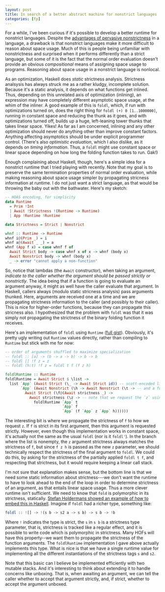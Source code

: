 ```yaml
---
layout: post
title: In search of a better abstract machine for nonstrict languages
categories: [fp]
---
```


For a while, I've been curious if it's possible to develop a better runtime for nonstrict languages. Despite the [advantages of pervasive nonstrictness](http://augustss.blogspot.com.br/2011/05/more-points-for-lazy-evaluation-in.html) in a language, a drawback is that nonstrict languages make it more difficult to reason about space usage. Much of this is people being unfamiliar with nonstrictness and surprised when it performs differently than a strict language, but some of it is the fact that the normal order evaluation doesn't provide an obvious _compositional_ means of assigning space usage to programs. Reasoning about space usage in a nonstrict language is nonlocal.

As an optimization, Haskell does _static_ strictness analysis. Strictness analsysis has always struck me as a rather kludgy, incomplete solution. Because it's a static analysis, it depends on what functions get inlined. Thus, depending on this unrelated axis of optimization (inlining), an expression may have completely different asymptotic space usage, at the whim of the inliner. A good example of this is `foldl`, which, if run with optimizations turned on, does the right thing for `foldl (+) 0 [1..1000000]`, running in constant space and reducing the thunk as it goes, and with optimizations turned off, builds up a huge, left-leaning tower thunks that takes linear space. Yikes! As far as I am concerned, inlining and any other optimization should never do anything other than improve constant factors. Anything affecting asymptotics should be under explicit programmer control. (There's also _optimistic evaluation_, which I also dislike, as it depends on _timing information_. Thus, a `foldl` might use constant space or linear space depending on how long the folding function takes to run. Gak!)

Enough complaining about Haskell, though, here's a simple idea for a nonstrict runtime that I tried playing with recently. Note that my goal is to preserve the same termination properties of normal order evaluation, while making reasoning about space usage simpler by propagating stricness information at runtime. I do not just want a strict language, as that would be throwing the baby out with the bathwater. Here's my sketch:

```Haskell
-- HOAS encoding, for simplicity
data Runtime
  = Prim !Int
  | Await !Strictness !(Runtime -> Runtime)
  | App !Runtime !Runtime

data Strictness = Strict | Nonstrict

whnf :: Runtime -> Runtime
whnf i@(Prim _) = i
whnf a@(Await _ _) = a
whnf (App f x) = case whnf f of
  Await Strict body -> case whnf x of x -> whnf (body x)
  Await Nonstrict body -> whnf (body x)
  _ -> error "cannot apply a non-function"

```

So, notice that lambdas (the `Await` constructor), when taking an argument, _indicate to the caller whether the argument should be passed strictly or nonstrictly_. The idea being that if a function is going to evaluate an argument anyway, it might as well have the caller evaluate that argument. In Haskell, callers always (modulo static stricness analysis) pass arguments thunked. Here, arguments are received one at a time and we are propagating strictness information to the caller (and possibly to their caller). This is nice for higher-order functions, because they can propagate this stricness also. I hypothesized that the problem with `foldl` was that it was simply not propagating the strictness of the binary folding function it receives.

Here's an implementation of `foldl` using `Runtime` ([full gist][]). Obviously, it's pretty ugly writing out `Runtime` values directly, rather than compiling to `Runtime` but stick with me for now:

[full gist]: https://gist.github.com/pchiusano/9047a14b53b49b10a010

```Haskell
-- order of arguments shuffled to maximize specialization
-- foldl :: [a] -> (b -> a -> b) -> b -> b
-- foldl [] !f z = z
-- foldl (h:t) !f z = foldl t f (f z h)

foldlRuntime :: Runtime
foldlRuntime = Await Strict $ \list ->
  list `App` (Await Strict (\_ -> Await Strict id)) -- scott-encoded lists, pass an expression when list is nil
       `App` (Await Nonstrict (\h -> Await Nonstrict (\t -> -- and a function accepting the head and tail when cons
         Await Strict (\f@(Await strictness _) ->
           Await strictness (\z -> -- note that we request the `z` using the
             foldlRuntime `App` t
                          `App` f
                          `App` (f `App` z `App` h))))))
```

The interesting bit is where we propagate the strictness of `f` to how we request `z`. If `f` is strict in its first argument, then this argument is requested strictly. However, even though this implementation works in constant space, it's actually not the same as the usual `foldl` (nor is it `foldl'`). In the branch where the list is nonempty, the `z` argument strictness always matches the strictness of `f`, but since `f z h` is passed as the new `z` parameter, we should technically respect the strictness of the final argument to `foldl`. We could do this, by asking for the strictness of the partially applied `foldl t f`, and respecting that strictness, but it would require keeping a linear call stack.

I'm not sure that explanation makes sense, but the bottom line is that we need some static information about strictness---we don't want the runtime to have to look ahead to the end of the loop in order to determine strictness of an argument, as that entails linear space usage. Thus a more clever runtime isn't sufficient. We need to know that `fold` is polymorphic in its strictness, statically. [Stefan Holdermans showed an example of how to embed this in Haskell](http://markmail.org/message/yqpwhlaybyu6tf4c#query:+page:1+mid:lqaqjsg2awh3d3yg+state:results). Imagine if `foldl` had a richer type, something like:

```Haskell
foldl :: ![] -> !(s b -> s2 a -> s b) -> s b -> !b
```

Where `!` indicates the type is strict, the `s` in `s b` is a strictness type parameter, that is, strictness is tracked like a regular effect, and it is possible to write code which is polymorphic in strictness. Many HOFs will have this property--we want them to propagate the strictness of the function arguments. The `foldlRuntime` implementation I gave above actually implements this type. What is nice is that we have a single runtime value for implementing all the different instantiations of the strictness tags `s` and `s2`.

Note that this basic can I believe be implemented efficiently with two mutable stacks. And it's interesting to think about extending it to handle concerns like unboxing. That is, when awaiting an argument, we can tell the caller whether to accept that argument strictly, and, if strict, whether to accept the argument unboxed.
